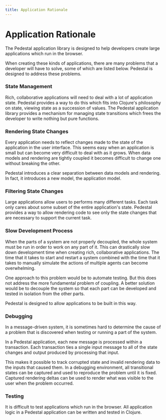 ```yaml
---
title: Application Rationale
---
```


<!--
 Copyright 2013 Relevance, Inc.

 The use and distribution terms for this software are covered by the
 Eclipse Public License 1.0 (http://opensource.org/licenses/eclipse-1.0)
 which can be found in the file epl-v10.html at the root of this distribution.

 By using this software in any fashion, you are agreeing to be bound by
 the terms of this license.

 You must not remove this notice, or any other, from this software.
-->

# Application Rationale

The Pedestal application library is designed to help developers create
large applications which run in the browser.

When creating these kinds of applications, there are many problems
that a developer will have to solve, some of which are listed
below. Pedestal is designed to address these problems.


### State Management

Rich, collaborative applications will need to deal with a lot of
application state. Pedestal provides a way to do this which fits into
Clojure's philosophy on state, viewing state as a succession of
values. The Pedestal application library provides a mechanism for
managing state transitions which frees the developer to write nothing
but pure functions.


### Rendering State Changes

Every application needs to reflect changes made to the state of the
application in the user interface. This seems easy when an application
is small but can become very difficult to deal with as it grows. When
data models and rendering are tightly coupled it becomes difficult to
change one without breaking the other.

Pedestal introduces a clear separation between data models and
rendering. In fact, it introduces a new model, the application model.


### Filtering State Changes

Large applications allow users to performs many different tasks. Each
task only cares about some subset of the entire application's
state. Pedestal provides a way to allow rendering code to see only the
state changes that are necessary to support the current task.


### Slow Development Process

When the parts of a system are not properly decoupled, the whole
system must be run in order to work on any part of it. This
can drastically slow down development time when creating rich,
collaborative applications. The time that it takes to start and
restart a system combined with the time that it takes to manually
simulate the actions of multiple agents can become overwhelming.

One approach to this problem would be to automate testing. But this
does not address the more fundamental problem of coupling. A better
solution would be to decouple the system so that each part can be
developed and tested in isolation from the other parts.

Pedestal is designed to allow applications to be built in this way.


### Debugging

In a message-driven system, it is sometimes hard to determine the
cause of a problem that is discovered when testing or running a part
of the system.

In a Pedestal application, each new message is processed within a
transaction.  Each transaction ties a single input message to all of
the state changes and output produced by processing that input.

This makes it possible to track corrupted state and invalid rendering
data to the inputs that caused them. In a debugging environment, all
transitional states can be captured and used to reproduce the problem
until it is fixed. Captured rendering deltas can be used to render what
was visible to the user when the problem occurred.


### Testing

It is difficult to test applications which run in the browser. All
application logic in a Pedestal application can be written and tested
in Clojure.
